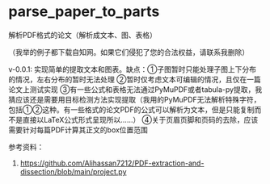 # parse_paper_to_parts
解析PDF格式的论文（解析成文本、图、表格）

（我举的例子都下载自知网。如果它们侵犯了您的合法权益，请联系我删除）

v-0.0.1: 实现简单的提取文本和图表。缺点：①子图暂时只能处理子图上下分布的情况，左右分布的暂时无法处理 ②暂时仅考虑文本可编辑的情况，且仅在一篇论文上测试实现 ③有一些公式和表格无法通过PyMuPDF或者tabula-py提取，我猜应该还是需要用目标检测方法实现提取（我用的PyMuPDF无法解析特殊字符，包括①②这种。有一些格式的论文PDF的公式可以解析为文本，但是只能复制而不是直接以LaTeX公式形式呈现所以……）  ④关于页眉页脚和页码的去除，应该需要针对每篇PDF计算其正文的box位置范围

参考资料：
1. <https://github.com/Alihassan7212/PDF-extraction-and-dissection/blob/main/project.py>

